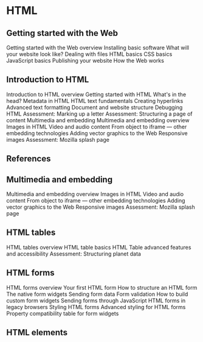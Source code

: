 # HTML

## Getting started with the Web
  Getting started with the Web overview
  Installing basic software
  What will your website look like?
  Dealing with files
  HTML basics
  CSS basics
  JavaScript basics
  Publishing your website
  How the Web works

## Introduction to HTML
  Introduction to HTML overview
  Getting started with HTML
  What's in the head? Metadata in HTML
  HTML text fundamentals
  Creating hyperlinks
  Advanced text formatting
  Document and website structure
  Debugging HTML
  Assessment: Marking up a letter
  Assessment: Structuring a page of content
  Multimedia and embedding
  Multimedia and embedding overview
  Images in HTML
  Video and audio content
  From object to iframe — other embedding technologies
  Adding vector graphics to the Web
  Responsive images
  Assessment: Mozilla splash page

## References

## Multimedia and embedding
  Multimedia and embedding overview
  Images in HTML
  Video and audio content
  From object to iframe — other embedding technologies
  Adding vector graphics to the Web
  Responsive images
  Assessment: Mozilla splash page

## HTML tables
  HTML tables overview
  HTML table basics
  HTML Table advanced features and accessibility
  Assessment: Structuring planet data

## HTML forms
  HTML forms overview
  Your first HTML form
  How to structure an HTML form
  The native form widgets
  Sending form data
  Form validation
  How to build custom form widgets
  Sending forms through JavaScript
  HTML forms in legacy browsers
  Styling HTML forms
  Advanced styling for HTML forms
  Property compatibility table for form widgets


## HTML elements

<a>
<abbr>
<acronym>
<address>
<applet>
<area>
<article>
<aside>
<audio>
<b>
<base>
<basefont>
<bdi>
<bdo>
<bgsound>
<big>
<blink>
<blockquote>
<body>
<br>
<button>
<canvas>
<caption>
<center>
<cite>
<code>
<col>
<colgroup>
<command>
<content>
<data>
<datalist>
<dd>
<del>
<details>
<dfn>
<dialog>
<dir>
<div>
<dl>
<dt>
<element>
<em>
<embed>
<fieldset>
<figcaption>
<figure>
<font>
<footer>
<form>
<frame>
<frameset>
<h1>
<head>
<header>
<hgroup>
<hr>
<html>
<i>
<iframe>
<image>
<img>
<input>
<ins>
<isindex>
<kbd>
<keygen>
<label>
<legend>
<li>
<link>
<listing>
<main>
<map>
<mark>
<marquee>
<menu>
<menuitem>
<meta>
<meter>
<multicol>
<nav>
<nextid>
<nobr>
<noembed>
<noframes>
<noscript>
<object>
<ol>
<optgroup>
<option>
<output>
<p>
<param>
<picture>
<plaintext>
<pre>
<progress>
<q>
<rb>
<rp>
<rt>
<rtc>
<ruby>
<s>
<samp>
<script>
<section>
<select>
<shadow>
<slot>
<small>
<source>
<spacer>
<span>
<strike>
<strong>
<style>
<sub>
<summary>
<sup>
<table>
<tbody>
<td>
<template>
<textarea>
<tfoot>
<th>
<thead>
<time>
<title>
<tr>
<track>
<tt>
<u>
<ul>
<var>
<video>
<wbr>
<xmp>
Global attributes
accesskey
autocapitalize
class
contenteditable
contextmenu
data-*
dir
draggable
dropzone
hidden
id
inputmode
is
itemid
itemprop
itemref
itemscope
itemtype
lang
slot
spellcheck
style
tabindex
title
translate
x-ms-acceleratorkey
x-ms-format-detection
<input> types
<input type="button">
<input type="checkbox">
<input type="color">
<input type="date">
<input type="datetime">
<input type="datetime-local">
<input type="email">
<input type="file">
<input type="hidden">
<input type="image">
<input type="month">
<input type="number">
<input type="password">
<input type="radio">
<input type="range">
<input type="reset">
<input type="search">
<input type="submit">
<input type="tel">
<input type="text">
<input type="time">
<input type="url">
<input type="week">
Documentation:
Useful lists
All pages index
Pages tagged "HTML"
